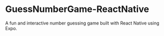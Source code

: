 # GuessNumberGame-ReactNative
 A fun and interactive number guessing game built with React Native using Expo.
